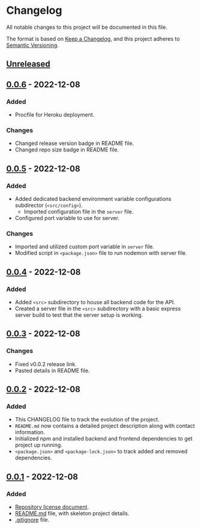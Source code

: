 # Changelog

All notable changes to this project will be documented in this file.

The format is based on [Keep a Changelog](https://keepachangelog.com/en/1.0.0/),
and this project adheres to [Semantic Versioning](https://semver.org/spec/v2.0.0.html).

## [Unreleased]

## [0.0.6] - 2022-12-08

### Added

- Procfile for Heroku deployment.

### Changes

- Changed release version badge in README file.
- Changed repo size badge in README file.

## [0.0.5] - 2022-12-08

### Added

- Added dedicated backend environment variable configurations subdirector (`<src/config>`).
  - Imported configuration file in the `server` file.
- Configured port variable to use for server.

### Changes

- Imported and utilized custom port variable in `server` file.
- Modified script in `<package.json>` file to run nodemon with server file.

## [0.0.4] - 2022-12-08

### Added

- Added `<src>` subdirectory to house all backend code for the API.
- Created a server file in the `<src>` subdirectory with a basic express server build to test that the server setup is working.

## [0.0.3] - 2022-12-08

### Changes

- Fixed v0.0.2 release link.
- Pasted details in README file.

## [0.0.2] - 2022-12-08

### Added

- This CHANGELOG file to track the evolution of the project.
- `README.md` now contains a detailed project description along with contact information.
- Initialized npm and installed backend and frontend dependencies to get project up running.
- `<package.json>` and `<package-lock.json>` to track added and removed dependencies.

## [0.0.1] - 2022-12-08

### Added

- [Repository license document](https://github.com/ogre2/findDining/blob/main/LICENSE).
- [README.md](https://github.com/ogre2/findDining/blob/main/README.md) file, with skeleton project details.
- [.gitignore](https://github.com/ogre2/findDining/blob/main/.gitignore) file.

[Unreleased]: https://github.com/ogre2/findDining/compare/v0.0.6...HEAD
[0.0.6]: https://github.com/ogre2/findDining/compare/v0.0.6...v0.0.5
[0.0.5]: https://github.com/ogre2/findDining/compare/v0.0.5...v0.0.4
[0.0.4]: https://github.com/ogre2/findDining/compare/v0.0.4...v0.0.3
[0.0.3]: https://github.com/ogre2/findDining/compare/v0.0.3...v0.0.2
[0.0.2]: https://github.com/ogre2/findDining/compare/v0.0.2...v0.0.1
[0.0.1]: https://github.com/ogre2/findDining/releases/tag/v0.0.1
